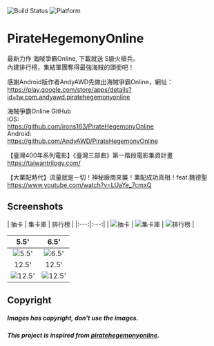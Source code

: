 ![Build Status](https://img.shields.io/badge/build-%20passing%20-brightgreen.svg)
![Platform](https://img.shields.io/badge/Platform-%20iOS%20-blue.svg)

# PirateHegemonyOnline 

最新力作 海賊爭霸Online, 下載就送 S級火槍兵。</br>
內建排行榜，集結軍團奪得最強海賊的頭銜吧！</br>

感謝Android版作者AndyAWD先做出海賊爭霸Online，網址：</br>
https://play.google.com/store/apps/details?id=tw.com.andyawd.piratehegemonyonline </br>

海賊爭霸Online GitHub  </br>
iOS: </br>
https://github.com/irons163/PirateHegemonyOnline </br>
Android: </br>
https://github.com/AndyAWD/PirateHegemonyOnline </br>

【臺灣400年系列電影】《臺灣三部曲》第一階段電影集資計畫 </br>
https://taiwantrilogy.com/ </br>

【大業配時代】流量就是一切！神秘廠商來襲！業配成功真相！feat.魏德聖 </br>
https://www.youtube.com/watch?v=LUaYe_7cmxQ </br>


## Screenshots
| 抽卡 | 集卡庫 | 排行榜 |
|:---:|:---:|
| ![抽卡](./ScreenShots/demo5.png) | ![集卡庫](./ScreenShots/demo6.png) | ![排行榜](./ScreenShots/demo7.png) |

| 5.5' | 6.5' |
|:---:|:---:|
| ![5.5'](./ScreenShots/demo1.png) | ![6.5'](./ScreenShots/demo2.png) |
| 12.5' | 12.5' |
| ![12.5'](./ScreenShots/demo3.png) | ![12.5'](./ScreenShots/demo4.png) |

## Copyright
##### Images has copyright, don't use the images.
##### This project is inspired from [piratehegemonyonline](https://play.google.com/store/apps/details?id=tw.com.andyawd.piratehegemonyonline).
